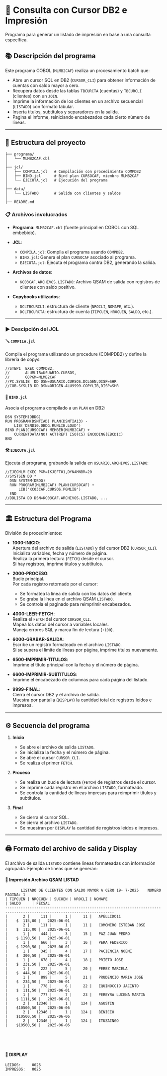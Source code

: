 # 🧾 Consulta con Cursor DB2 e Impresión
Programa para generar un listado de impresión en base a una consulta específica. 

## 📚 Descripción del programa

Este programa COBOL (`MLMB2CAF`) realiza un procesamiento batch que:

- Abre un cursor SQL en DB2 (`CURSOR_CLI`) para obtener información de cuentas con saldo mayor a cero.
- Recupera datos desde las tablas `TBCURCTA` (cuentas) y `TBCURCLI` (clientes) con un `JOIN`.
- Imprime la información de los clientes en un archivo secuencial (`LISTADO`) con formato tabular.
- Inserta títulos, subtítulos y separadores en la salida.
- Pagina el informe, reiniciando encabezados cada cierto número de líneas.
---

## 🚀 Estructura del proyecto
```
├── programa/
│   └── MLMB2CAF.cbl
│
├── jcl/
│   ├── COMPILA.jcl   # Compilación con procedimiento COMPDB2
│   ├── BIND.jcl      # Bind plan CURSOCAF, miembro MLMB2CAF
│   └── EJECUTA.jcl   # Ejecución del programa
│
├── data/
│   └── LISTADO       # Salida con clientes y saldos
│
├── README.md
```

### 📋 Archivos involucrados

- **Programa**: `MLMB2CAF.cbl` (fuente principal en COBOL con SQL embebido).
- **JCL**:
  - `COMPILA.jcl`: Compila el programa usando `COMPDB2`.
  - `BIND.jcl`: Genera el plan `CURSOCAF` asociado al programa.
  - `EJECUTA.jcl`: Ejecuta el programa contra DB2, generando la salida.
- **Archivos de datos**:
  - `KC03CAF.ARCHIVOS.LISTADO`: Archivo QSAM de salida con registros de clientes con saldo positivo.

- **Copybooks utilizados**:
  - `DCLTBCURCLI`: estructura de cliente (`NROCLI`, `NOMAPE`, etc.). 
  - `DCLTBCURCTA`: estructura de cuenta (`TIPCUEN`, `NROCUEN`, `SALDO`, etc.).


---

### ▶️ Descipción del JCL

#### 🪛 `COMPILA.jcl`

Compila el programa utilizando un procedure (COMPDB2) y define la librería de copys:

```jcl
//STEP1  EXEC COMPDB2,
//       ALUMLIB=USUARIO.CURSOS,
//       GOPGM=MLMB2CAF
//PC.SYSLIB  DD DSN=USUARIO.CURSOS.DCLGEN,DISP=SHR
//COB.SYSLIB DD DSN=ORIGEN.ALU9999.COPYLIB,DISP=SHR
```

#### 🔗 `BIND.jcl`
Asocia el programa compilado a un `PLAN` en DB2:

```jcl
DSN SYSTEM(DBDG)
RUN PROGRAM(DSNTIAD) PLAN(DSNTIA13) -
    LIB('DSND10.DBDG.RUNLIB.LOAD')
BIND PLAN(CURSOCAF) MEMBER(MLMB2CAF) +
    CURRENTDATA(NO) ACT(REP) ISO(CS) ENCODING(EBCDIC)
END
```

#### 🛠️ `EJECUTA.jcl`
Ejecuta el programa, grabando la salida en `USUARIO.ARCHIVOS.LISTADO`:

```jcl
//EJECMLM EXEC PGM=IKJEFT01,DYNAMNBR=20
//SYSTSIN DD *
  DSN SYSTEM(DBDG)
  RUN PROGRAM(MLMB2CAF) PLAN(CURSOCAF) +
      LIB('KC03CAF.CURSOS.PGMLIB')
  END
//DDLISTA DD DSN=KC03CAF.ARCHIVOS.LISTADO, ...
```
---
## 🏛️ Estructura del Programa  
División de procedimientos:

- **1000-INICIO**:  
  Apertura del archivo de salida (`LISTADO`) y del cursor DB2 (`CURSOR_CLI`).  
  Inicializa variables, fecha y número de página.  
  Realiza la primera lectura (`FETCH`) desde el cursor.  
  Si hay registros, imprime títulos y subtítulos.

- **2000-PROCESO**:  
  Bucle principal.  
  Por cada registro retornado por el cursor:
  - Se formatea la línea de salida con los datos del cliente.
  - Se graba la línea en el archivo QSAM `LISTADO`.
  - Se controla el paginado para reimprimir encabezados.

- **4000-LEER-FETCH**:  
  Realiza el `FETCH` del cursor `CURSOR_CLI`.  
  Mapea los datos del cursor a variables locales.  
  Maneja errores SQL y marca fin de lectura (`+100`).

- **6000-GRABAR-SALIDA**:  
  Escribe un registro formateado en el archivo `LISTADO`.  
  Si se supera el límite de líneas por página, imprime títulos nuevamente.

- **6500-IMPRIMIR-TITULOS**:  
  Imprime el título principal con la fecha y el número de página.

- **6600-IMPRIMIR-SUBTITULOS**:  
  Imprime el encabezado de columnas para cada página del listado.

- **9999-FINAL**:  
  Cierra el cursor DB2 y el archivo de salida.  
  Muestra por pantalla (`DISPLAY`) la cantidad total de registros leídos e impresos.

---

## ⚙️ Secuencia del programa

1. **Inicio**
   - Se abre el archivo de salida `LISTADO`.
   - Se inicializa la fecha y el número de página.
   - Se abre el cursor `CURSOR_CLI`.
   - Se realiza el primer `FETCH`.

2. **Proceso**
   - Se realiza un bucle de lectura (`FETCH`) de registros desde el cursor.
   - Se imprime cada registro en el archivo `LISTADO`, formateado.
   - Se controla la cantidad de líneas impresas para reimprimir títulos y subtítulos.

3. **Final**
   - Se cierra el cursor SQL.
   - Se cierra el archivo `LISTADO`.
   - Se muestran por `DISPLAY` la cantidad de registros leídos e impresos.

---


## 🖨️ Formato del archivo de salida y Display
El archivo de salida `LISTADO` contiene líneas formateadas con información agrupada. Ejemplo de líneas que se generan:

#### 🧾 Impresión Archivo QSAM LISTAD
```texto
       LISTADO DE CLIENTES CON SALDO MAYOR A CERO 19- 7-2025    NUMERO PAGINA: 1
| TIPCUEN | NROCUEN | SUCUEN | NROCLI | NOMAPE                           | SALDO     | FECSAL                          
-----------------------------------------------------------------------------------------------------------------------
|       2 |     111 |      1 |     11 |   APELLIDO11                     |    $  115,00 |   2025-06-01                 
|       2 |     111 |      1 |     11 |   COMOMIRO ESTEBAN JOSE          |    $  115,00 |   2025-06-01                 
|       1 |     444 |      3 |     15 |   PAZ JUAN PEDRO                 |    $ 1190,50 |   2025-06-01                 
|       1 |     666 |      3 |     16 |   PERA FEDERICO                  |    $ 1290,50 |   2025-06-01                 
|       1 |     345 |      4 |     17 |   PACIENCIA NOEMI                |    $  300,50 |   2025-06-01                 
|       1 |     678 |      4 |     18 |   PRIETO JOSE                    |    $  231,50 |   2025-06-01                 
|       1 |     222 |      5 |     20 |   PEREZ MARCELA                  |    $  444,50 |   2025-06-01                 
|       1 |     899 |      5 |     21 |   PRUDENCIO MARIA JOSE           |    $  234,50 |   2025-06-01                 
|       1 |     778 |      6 |     22 |   EQUINOCCIO JACINTO             |    $  111,50 |   2025-06-01                 
|       1 |     777 |      7 |     23 |   PEREYRA LUCENA MARTIN          |    $ 1111,50 |   2025-06-01                 
|       2 |   12346 |      1 |    124 |   AGUSTIN                        |    $10500,50 |   2025-06-06                 
|       2 |   12346 |      1 |    124 |   BENICIO                        |    $10500,50 |   2025-06-06                 
|       2 |   12346 |      1 |    124 |   ITUZAINGO                      |    $10500,50 |   2025-06-06   
                                           
              
```
</br>

#### 💬 DISPLAY 
```TEXT
LEIDOS:     0025
IMPRESOS:   0025
```


